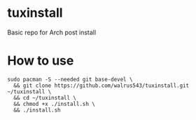 # tuxinstall
Basic repo for Arch post install

# How to use
````
sudo pacman -S --needed git base-devel \
  && git clone https://github.com/walrus543/tuxinstall.git ~/tuxinstall \
  && cd ~/tuxinstall \
  && chmod +x ./install.sh \
  && ./install.sh
````
